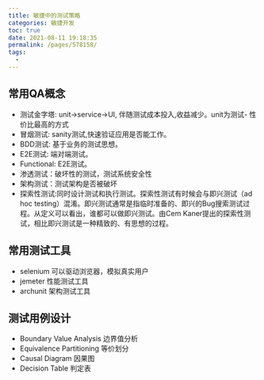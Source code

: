 ```yaml
---
title: 敏捷中的测试策略
categories: 敏捷开发
toc: true
date: 2021-08-11 19:18:35
permalink: /pages/578158/
tags: 
  - 
---
```


## 常用QA概念

- 测试金字塔: unit->service->UI, 伴随测试成本投入,收益减少。unit为测试- 性价比最高的方式
- 冒烟测试: sanity测试,快速验证应用是否能工作。
- BDD测试: 基于业务的测试思想。
- E2E测试: 端对端测试。
- Functional: E2E测试。
- 渗透测试：破坏性的测试，测试系统安全性
- 架构测试：测试架构是否被破坏
- 探索性测试:同时设计测试和执行测试。探索性测试有时候会与即兴测试（ad hoc testing）混淆。即兴测试通常是指临时准备的、即兴的Bug搜索测试过程。从定义可以看出，谁都可以做即兴测试。由Cem Kaner提出的探索性测试，相比即兴测试是一种精致的、有思想的过程。

## 常用测试工具

- selenium 可以驱动浏览器，模拟真实用户
- jemeter 性能测试工具
- archunit 架构测试工具

## 测试用例设计

- Boundary Value Analysis 边界值分析
- Equivalence Partitioning 等价划分
- Causal Diagram 因果图
- Decision Table 判定表




